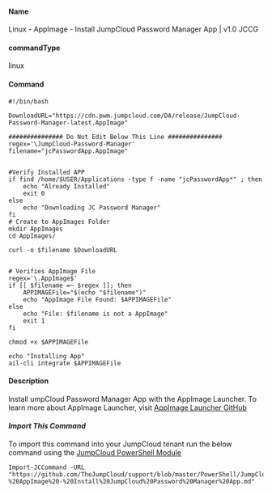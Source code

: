 #### Name

Linux - AppImage - Install JumpCloud Password Manager App | v1.0 JCCG

#### commandType

linux

#### Command

```
#!/bin/bash

DownloadURL="https://cdn.pwm.jumpcloud.com/DA/release/JumpCloud-Password-Manager-latest.AppImage"

############### Do Not Edit Below This Line ###############
regex='\JumpCloud-Password-Manager'
filename="jcPasswordApp.AppImage"


#Verify Installed APP
if find /home/$USER/Applications -type f -name "jcPasswordApp*" ; then
    echo "Already Installed"
    exit 0
else
    echo "Downloading JC Password Manager"
fi
# Create to AppImages Folder
mkdir AppImages
cd AppImages/

curl -o $filename $DownloadURL


# Verifies AppImage File
regex='\.AppImage$'
if [[ $filename =~ $regex ]]; then
    APPIMAGEFile="$(echo "$filename")"
    echo "AppImage File Found: $APPIMAGEFile"
else
    echo "File: $filename is not a AppImage"
    exit 1
fi

chmod +x $APPIMAGEFile

echo "Installing App"
ail-cli integrate $APPIMAGEFile

```

#### Description

Install umpCloud Password Manager App with the AppImage Launcher. To learn more about AppImage Launcher, visit [AppImage Launcher GitHub](https://github.com/TheAssassin/AppImageLauncher)


#### *Import This Command*

To import this command into your JumpCloud tenant run the below command using the [JumpCloud PowerShell Module](https://github.com/TheJumpCloud/support/wiki/Installing-the-JumpCloud-PowerShell-Module)

```
Import-JCCommand -URL "https://github.com/TheJumpCloud/support/blob/master/PowerShell/JumpCloud%20Commands%20Gallery/Linux%20Commands/Linux%20-%20AppImage%20-%20Install%20JumpCloud%20Password%20Manager%20App.md"
```
